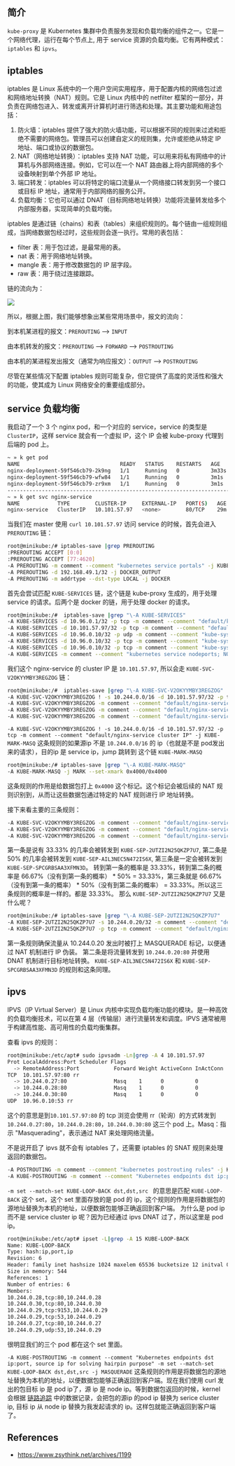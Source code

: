 
## 简介

`kube-proxy` 是 Kubernetes 集群中负责服务发现和负载均衡的组件之一。它是一个网络代理，运行在每个节点上, 用于 service 资源的负载均衡。它有两种模式：`iptables` 和 `ipvs`。

## iptables

iptables 是 Linux 系统中的一个用户空间实用程序，用于配置内核的网络包过滤和网络地址转换（NAT）规则。它是 Linux 内核中的 netfilter 框架的一部分，并负责在网络包进入、转发或离开计算机时进行筛选和处理。其主要功能和用途包括：

1. 防火墙：iptables 提供了强大的防火墙功能，可以根据不同的规则来过滤和拒绝不需要的网络包。管理员可以创建自定义的规则集，允许或拒绝从特定 IP 地址、端口或协议的数据包。
2. NAT（网络地址转换）：iptables 支持 NAT 功能，可以用来将私有网络中的计算机与外部网络连接。例如，它可以在一个 NAT 路由器上将内部网络的多个设备映射到单个外部 IP 地址。
3. 端口转发：iptables 可以将特定的端口流量从一个网络接口转发到另一个接口或目标 IP 地址，通常用于内部网络的服务公开。
4. 负载均衡：它也可以通过 DNAT（目标网络地址转换）功能将流量转发给多个内部服务器，实现简单的负载均衡。

iptables 是通过链（chains）和表（tables）来组织规则的。每个链由一组规则组成，当网络数据包经过时，这些规则会逐一执行。常用的表包括：
- filter 表：用于包过滤，是最常用的表。
- nat 表：用于网络地址转换。
- mangle 表：用于修改数据包的 IP 层字段。
- raw 表：用于绕过连接跟踪。

链的流向为：

![](https://img2023.cnblogs.com/blog/2344773/202405/2344773-20240508231725382-1377161830.png)

所以，根据上图，我们能够想象出某些常用场景中，报文的流向：

到本机某进程的报文：`PREROUTING` –> `INPUT`

由本机转发的报文：`PREROUTING` –> `FORWARD` –> `POSTROUTING`

由本机的某进程发出报文（通常为响应报文）：`OUTPUT` –> `POSTROUTING`


尽管在某些情况下配置 iptables 规则可能复杂，但它提供了高度的灵活性和强大的功能，使其成为 Linux 网络安全的重要组成部分。



## service 负载均衡

我启动了一个 3 个 nginx pod，和一个对应的 service，service 的类型是 `ClusterIP`，这样 service 就会有一个虚拟 IP，这个 IP 会被 kube-proxy 代理到后端的 pod 上。

```bash
~ » k get pod                                                                                                                      130 ↵ zhy@daemon
NAME                                READY   STATUS    RESTARTS   AGE
nginx-deployment-59f546cb79-2k9ng   1/1     Running   0          3m33s
nginx-deployment-59f546cb79-wfw84   1/1     Running   0          3m1s
nginx-deployment-59f546cb79-zr9xm   1/1     Running   0          3m1s
----------------------------------------------------------------------------------------------------------------------------------------------------
~ » k get svc nginx-service                                                                                                              zhy@daemon
NAME            TYPE        CLUSTER-IP     EXTERNAL-IP   PORT(S)   AGE
nginx-service   ClusterIP   10.101.57.97   <none>        80/TCP    29m
```

当我们在 master 使用 `curl 10.101.57.97` 访问 service 的时候，首先会进入 `PREROUTING` 链：

```BASH
root@minikube:/# iptables-save |grep PREROUTING
:PREROUTING ACCEPT [0:0]
:PREROUTING ACCEPT [77:4620]
-A PREROUTING -m comment --comment "kubernetes service portals" -j KUBE-SERVICES
-A PREROUTING -d 192.168.49.1/32 -j DOCKER_OUTPUT
-A PREROUTING -m addrtype --dst-type LOCAL -j DOCKER
```

首先会尝试匹配 `KUBE-SERVICES` 链，这个链是 kube-proxy 生成的，用于处理 service 的请求。后两个是 docker 的链，用于处理 docker 的请求。

```bash
root@minikube:/#  iptables-save |grep "\-A KUBE-SERVICES"
-A KUBE-SERVICES -d 10.96.0.1/32 -p tcp -m comment --comment "default/kubernetes:https cluster IP" -j KUBE-SVC-NPX46M4PTMTKRN6Y
-A KUBE-SERVICES -d 10.101.57.97/32 -p tcp -m comment --comment "default/nginx-service cluster IP" -j KUBE-SVC-V2OKYYMBY3REGZOG
-A KUBE-SERVICES -d 10.96.0.10/32 -p udp -m comment --comment "kube-system/kube-dns:dns cluster IP" -j KUBE-SVC-TCOU7JCQXEZGVUNU
-A KUBE-SERVICES -d 10.96.0.10/32 -p tcp -m comment --comment "kube-system/kube-dns:dns-tcp cluster IP" -j KUBE-SVC-ERIFXISQEP7F7OF4
-A KUBE-SERVICES -d 10.96.0.10/32 -p tcp -m comment --comment "kube-system/kube-dns:metrics cluster IP" -j KUBE-SVC-JD5MR3NA4I4DYORP
-A KUBE-SERVICES -m comment --comment "kubernetes service nodeports; NOTE: this must be the last rule in this chain" -m addrtype --dst-type LOCAL -j KUBE-NODEPORTS
```

我们这个 nginx-service 的 cluster IP 是 `10.101.57.97`, 所以会走 `KUBE-SVC-V2OKYYMBY3REGZOG` 链：

```bash
root@minikube:/#  iptables-save |grep "\-A KUBE-SVC-V2OKYYMBY3REGZOG"
-A KUBE-SVC-V2OKYYMBY3REGZOG ! -s 10.244.0.0/16 -d 10.101.57.97/32 -p tcp -m comment --comment "default/nginx-service cluster IP" -j KUBE-MARK-MASQ
-A KUBE-SVC-V2OKYYMBY3REGZOG -m comment --comment "default/nginx-service -> 10.244.0.20:80" -m statistic --mode random --probability 0.33333333349 -j KUBE-SEP-2UTZI2N25QKZP7U7
-A KUBE-SVC-V2OKYYMBY3REGZOG -m comment --comment "default/nginx-service -> 10.244.0.21:80" -m statistic --mode random --probability 0.50000000000 -j KUBE-SEP-AIL3NEC5N472IS6X
-A KUBE-SVC-V2OKYYMBY3REGZOG -m comment --comment "default/nginx-service -> 10.244.0.22:80" -j KUBE-SEP-SPCGRBSAA3XFMN3D
```

`-A KUBE-SVC-V2OKYYMBY3REGZOG ! -s 10.244.0.0/16 -d 10.101.57.97/32 -p tcp -m comment --comment "default/nginx-service cluster IP" -j KUBE-MARK-MASQ` 这条规则的如果源ip 不是 `10.244.0.0/16` 的 ip（也就是不是 pod发出来的请求），目的ip 是 service ip，jump 跳转到 这个链 `KUBE-MARK-MASQ`

```bash
root@minikube:/# iptables-save |grep "\-A KUBE-MARK-MASQ"
-A KUBE-MARK-MASQ -j MARK --set-xmark 0x4000/0x4000
```

这条规则的作用是给数据包打上 `0x4000` 这个标记。这个标记会被后续的 NAT 规则识别到，从而让这些数据包通过特定的 NAT 规则进行 IP 地址转换。

接下来看主要的三条规则：

```BASH
-A KUBE-SVC-V2OKYYMBY3REGZOG -m comment --comment "default/nginx-service -> 10.244.0.20:80" -m statistic --mode random --probability 0.33333333349 -j KUBE-SEP-2UTZI2N25QKZP7U7
-A KUBE-SVC-V2OKYYMBY3REGZOG -m comment --comment "default/nginx-service -> 10.244.0.21:80" -m statistic --mode random --probability 0.50000000000 -j KUBE-SEP-AIL3NEC5N472IS6X
-A KUBE-SVC-V2OKYYMBY3REGZOG -m comment --comment "default/nginx-service -> 10.244.0.22:80" -j KUBE-SEP-SPCGRBSAA3XFMN3D
```

第一条是说有 33.33% 的几率会被转发到 `KUBE-SEP-2UTZI2N25QKZP7U7`, 第二条是 50% 的几率会被转发到 `KUBE-SEP-AIL3NEC5N472IS6X`, 第三条是一定会被转发到 `KUBE-SEP-SPCGRBSAA3XFMN3D`。
转到第一条的概率是 33.33%，转到第二条的概率是 66.67%（没有到第一条的概率） * 50% = 33.33%，第三条就是 66.67%（没有到第一条的概率） * 50%（没有到第二条的概率） = 33.33%。所以这三条规则的概率是一样的。都是 33.33%。
那么 `KUBE-SEP-2UTZI2N25QKZP7U7` 又是什么呢？

```bash
root@minikube:/# iptables-save |grep "\-A KUBE-SEP-2UTZI2N25QKZP7U7"
-A KUBE-SEP-2UTZI2N25QKZP7U7 -s 10.244.0.20/32 -m comment --comment "default/nginx-service" -j KUBE-MARK-MASQ
-A KUBE-SEP-2UTZI2N25QKZP7U7 -p tcp -m comment --comment "default/nginx-service" -m tcp -j DNAT --to-destination 10.244.0.20:80
```

第一条规则确保流量从 10.244.0.20 发出时被打上 MASQUERADE 标记，以便通过 NAT 机制进行 IP 伪装。
第二条是将流量转发到 `10.244.0.20:80` 并使用 DNAT 机制进行目标地址转换。
`KUBE-SEP-AIL3NEC5N472IS6X` 和 `KUBE-SEP-SPCGRBSAA3XFMN3D` 的规则和这条同理。

## ipvs

IPVS（IP Virtual Server）是 Linux 内核中实现负载均衡功能的模块。是一种高效的负载均衡技术，可以在第 4 层（传输层）进行流量转发和调度。IPVS 通常被用于构建高性能、高可用性的负载均衡集群。


查看 ipvs 的规则：

```bash
root@minikube:/etc/apt# sudo ipvsadm -Ln|grep -A 4 10.101.57.97
Prot LocalAddress:Port Scheduler Flags
  -> RemoteAddress:Port           Forward Weight ActiveConn InActConn
TCP  10.101.57.97:80 rr
  -> 10.244.0.27:80               Masq    1      0          0
  -> 10.244.0.28:80               Masq    1      0          0
  -> 10.244.0.30:80               Masq    1      0          0
UDP  10.96.0.10:53 rr
```

这个的意思是到`10.101.57.97:80` 的 tcp 浏览会使用 rr（轮询）的方式转发到 `10.244.0.27:80`，`10.244.0.28:80`，`10.244.0.30:80` 这三个 pod 上。Masq：指示 "Masquerading"，表示通过 NAT 来处理网络流量。

不是说开启了 ipvs 就不会有 iptables 了，还需要 iptables 的 SNAT 规则来处理返回的数据包。

```bash
-A POSTROUTING -m comment --comment "kubernetes postrouting rules" -j KUBE-POSTROUTING
-A KUBE-POSTROUTING -m comment --comment "Kubernetes endpoints dst ip:port, source ip for solving hairpin purpose" -m set --match-set KUBE-LOOP-BACK dst,dst,src -j MASQUERADE
```

`-m set --match-set KUBE-LOOP-BACK dst,dst,src ` 的意思是匹配 `KUBE-LOOP-BACK` 这个 set，这个 set 里面存放的是 pod 的 ip，这个规则的作用是将数据包的源地址替换为本机的地址，以便数据包能够正确返回到客户端。
为什么是 pod ip 而不是 service cluster ip 呢？因为已经通过 ipvs DNAT 过了，所以这里是 pod ip。

```bash
root@minikube:/etc/apt# ipset -L|grep -A 15 KUBE-LOOP-BACK
Name: KUBE-LOOP-BACK
Type: hash:ip,port,ip
Revision: 6
Header: family inet hashsize 1024 maxelem 65536 bucketsize 12 initval 0xe4e21451
Size in memory: 544
References: 1
Number of entries: 6
Members:
10.244.0.28,tcp:80,10.244.0.28
10.244.0.30,tcp:80,10.244.0.30
10.244.0.29,tcp:9153,10.244.0.29
10.244.0.29,tcp:53,10.244.0.29
10.244.0.27,tcp:80,10.244.0.27
10.244.0.29,udp:53,10.244.0.29
```

很明显我们的三个 pod 都在这个 set 里面。

`-A KUBE-POSTROUTING -m comment --comment "Kubernetes endpoints dst ip:port, source ip for solving hairpin purpose" -m set --match-set KUBE-LOOP-BACK dst,dst,src -j MASQUERADE` 
这条规则的作用是将数据包的源地址替换为本机的地址，以便数据包能够正确返回到客户端。现在我们使用 curl 发出的包目标 ip 是 pod ip了，源 ip 是 node ip。等到数据包返回的时候，kernel 会根据 [链路追踪](https://baike.baidu.com/item/conntrack/11034728) 中的数据记录，会把包的源ip 的pod ip 替换为 serice cluster ip, 目标 ip 从 node ip 替换为我发起请求的 ip。这样包就能正确返回到客户端了。


## References
- https://www.zsythink.net/archives/1199